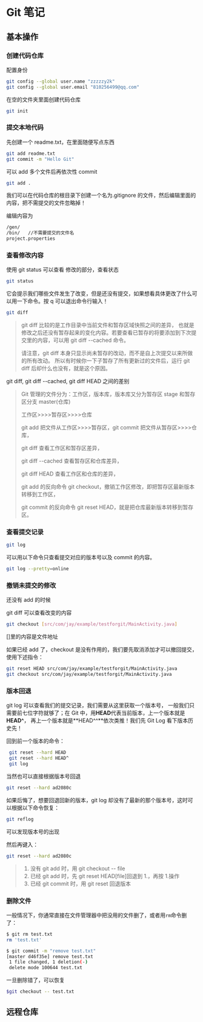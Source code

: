 # Git 笔记

## 基本操作

### 创建代码仓库

配置身份

```bash
git config --global user.name "zzzzzy2k"
git config --global user.email "810256499@qq.com"
```

在空的文件夹里面创建代码仓库

```bash
git init
```

### 提交本地代码

先创建一个 readme.txt，在里面随便写点东西

```bash
git add readme.txt
git commit -m "Hello Git"
```

可以 add 多个文件后再依次性 commit

```bash
git add .
```

我们可以在代码仓库的根目录下创建一个名为.gitignore 的文件，然后编辑里面的内容，把不需提交的文件忽略掉！

编辑内容为

```bash
/gen/
/bin/   //不需要提交的文件名
project.properties
```

### 查看修改内容

使用 git status 可以查看 修改的部分，查看状态

```bash
git status
```

它会提示我们哪些文件发生了改变，但是还没有提交，如果想看具体更改了什么可以用一下命令。按 q 可以退出命令行输入！

```bash
git diff
```

> git diff 比较的是工作目录中当前文件和暂存区域快照之间的差异， 也就是修改之后还没有暂存起来的变化内容。若要查看已暂存的将要添加到下次提交里的内容，可以用 git diff --cached 命令。
>
> 请注意，git diff 本身只显示尚未暂存的改动，而不是自上次提交以来所做的所有改动。 所以有时候你一下子暂存了所有更新过的文件后，运行 git diff 后却什么也没有，就是这个原因。

git diff, git diff --cached, git diff HEAD 之间的差别

> Git 管理的文件分为：工作区，版本库，版本库又分为暂存区 stage 和暂存区分支 master(仓库)
>
> 工作区>>>>暂存区>>>>仓库
>
> git add 把文件从工作区>>>>暂存区，git commit 把文件从暂存区>>>>仓库，
>
> git diff 查看工作区和暂存区差异，
>
> git diff --cached 查看暂存区和仓库差异，
>
> git diff HEAD 查看工作区和仓库的差异，
>
> git add 的反向命令 git checkout，撤销工作区修改，即把暂存区最新版本转移到工作区，
>
> git commit 的反向命令 git reset HEAD，就是把仓库最新版本转移到暂存区。

### 查看提交记录

```bash
git log
```

可以用以下命令只查看提交对应的版本号以及 commit 的内容。

```bash
git log --pretty=online
```

### 撤销未提交的修改

还没有 add 的时候

git diff 可以查看改变的内容

```bash
git checkout [src/com/jay/example/testforgit/MainActivity.java]
```

[]里的内容是文件地址

如果已经 add 了，checkout 是没有作用的，我们要先取消添加才可以撤回提交，使用下述指令：

```bash
git reset HEAD src/com/jay/example/testforgit/MainActivity.java
git checkout src/com/jay/example/testforgit/MainActivity.java
```

### 版本回退

git log 可以查看我们的提交记录，我们需要从这里获取一个版本号， 一般我们只需要前七位字符就够了；在 Git 中，用**HEAD**代表当前版本，上一个版本就是**HEAD^**， 再上一个版本就是**HEAD^^**依次类推！我们先 Git Log 看下版本历史先！

回到前一个版本的命令：

```bash
 git reset --hard HEAD
 git reset --hard HEAD^
 git log
```

当然也可以直接根据版本号回退

```bash
git reset --hard ad2080c
```

如果后悔了，想要回退回新的版本，git log 却没有了最新的那个版本号，这时可以根据以下命令恢复：

```bash
git reflog
```

可以发现版本号的出现

然后再键入：

```bash
git reset --hard ad2080c
```

> 1. 没有 git add 时，用 git checkout -- file
> 2. 已经 git add 时，先 git reset HEAD[file]回退到 1.，再按 1.操作
> 3. 已经 git commit 时，用 git reset 回退版本

### 删除文件

一般情况下，你通常直接在文件管理器中把没用的文件删了，或者用`rm`命令删了：

```bash
$ git rm test.txt
rm 'test.txt'

$ git commit -m "remove test.txt"
[master d46f35e] remove test.txt
 1 file changed, 1 deletion(-)
 delete mode 100644 test.txt
```

一旦删除错了，可以恢复

```bash
$git checkout -- test.txt
```

## 远程仓库
